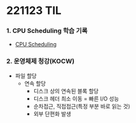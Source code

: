 # 221123 TIL
### 1. CPU Scheduling 학습 기록
* [CPU Scheduling](https://www.devops-eljoe.com/70dee696-0206-4966-a559-cb25970567ee)
### 2. 운영체제 청강(KOCW)
* 파일 할당
    * 연속 할당
        * 디스크 상의 연속된 블록 할당
        * 디스크 헤더 최소 이동 = 빠른 I/O 성능
        * 순차접근, 직접접근(특정 부분 바로 읽는 것)
        * 외부 단편화 발생